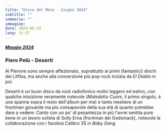 ```yaml
---
title: "Disco del Mese - Giugno 2024"
subtitle: ""
sommario: ""
immagine:
date: 2024-05-24
lang: it-IT
---
```


[_**Maggio 2024**_](/posts/ita/disco-del-mese-05-2024)

### Piero Pelù - Deserti

Al Pierone sono sempre affezionato, soprattutto ai primi (fantastici) dischi dei Litfiba, ma anche alla conversione più pop-rock inziata da _El Diablo_ in poi.

Deserti è un buon disco da rock radiofonico molto leggero ed estivo, con qualche intuizione veramente notevole (_Maledetto Cuore_, il primo singolo, è una spanna sopra il resto dell'album per me) e tanto mestiere di un frontman giovanile ma più consapevole della sua età di quanto potrebbe dare a vedere: _Canto_ con un po' di pesantezza in più l'avrei sentita pure bene in un lavoro solista di Sully Erna (frontman dei Godsmack), notevole la collaborazione con i favolosi Calibro 35 in _Baby Gang_
